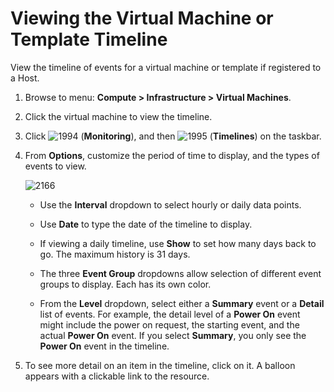 # Viewing the Virtual Machine or Template Timeline

View the timeline of events for a virtual machine or template if
registered to a Host.

1.  Browse to menu: **Compute > Infrastructure > Virtual Machines**.

2.  Click the virtual machine to view the timeline.

3.  Click ![1994](../images/1994.png) (**Monitoring**), and then
    ![1995](../images/1995.png) (**Timelines**) on the taskbar.

4.  From **Options**, customize the period of time to display, and the
    types of events to view.

    ![2166](../images/2166.png)

      - Use the **Interval** dropdown to select hourly or daily data
        points.

      - Use **Date** to type the date of the timeline to display.

      - If viewing a daily timeline, use **Show** to set how many days
        back to go. The maximum history is 31 days.

      - The three **Event Group** dropdowns allow selection of different
        event groups to display. Each has its own color.

      - From the **Level** dropdown, select either a **Summary** event
        or a **Detail** list of events. For example, the detail level of
        a **Power On** event might include the power on request, the
        starting event, and the actual **Power On** event. If you select
        **Summary**, you only see the **Power On** event in the
        timeline.

5.  To see more detail on an item in the timeline, click on it. A
    balloon appears with a clickable link to the resource.
